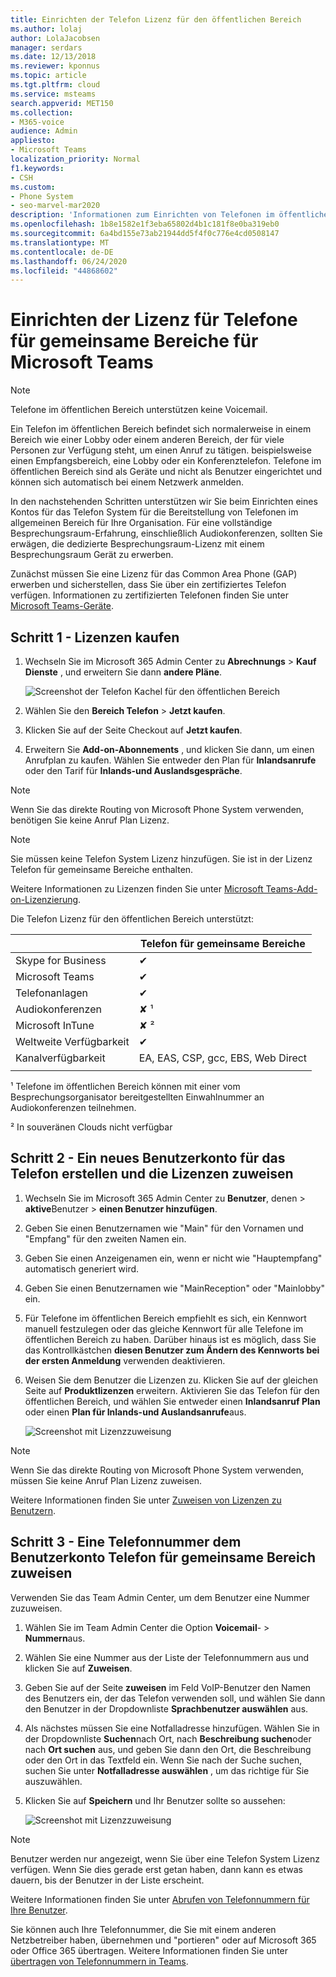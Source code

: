 ```yaml
---
title: Einrichten der Telefon Lizenz für den öffentlichen Bereich
ms.author: lolaj
author: LolaJacobsen
manager: serdars
ms.date: 12/13/2018
ms.reviewer: kponnus
ms.topic: article
ms.tgt.pltfrm: cloud
ms.service: msteams
search.appverid: MET150
ms.collection:
- M365-voice
audience: Admin
appliesto:
- Microsoft Teams
localization_priority: Normal
f1.keywords:
- CSH
ms.custom:
- Phone System
- seo-marvel-mar2020
description: 'Informationen zum Einrichten von Telefonen im öffentlichen Bereich für Lobbies, Empfangsbereiche und Konferenzräume '
ms.openlocfilehash: 1b8e1582e1f3eba65802d4b1c181f8e0ba319eb0
ms.sourcegitcommit: 6a4bd155e73ab21944dd5f4f0c776e4cd0508147
ms.translationtype: MT
ms.contentlocale: de-DE
ms.lasthandoff: 06/24/2020
ms.locfileid: "44868602"
---
```

# <a name="set-up-the-common-area-phone-license-for-microsoft-teams"></a>Einrichten der Lizenz für Telefone für gemeinsame Bereiche für Microsoft Teams
> [!NOTE]
> Telefone im öffentlichen Bereich unterstützen keine Voicemail.

Ein Telefon im öffentlichen Bereich befindet sich normalerweise in einem Bereich wie einer Lobby oder einem anderen Bereich, der für viele Personen zur Verfügung steht, um einen Anruf zu tätigen. beispielsweise einen Empfangsbereich, eine Lobby oder ein Konferenztelefon. Telefone im öffentlichen Bereich sind als Geräte und nicht als Benutzer eingerichtet und können sich automatisch bei einem Netzwerk anmelden.

In den nachstehenden Schritten unterstützen wir Sie beim Einrichten eines Kontos für das Telefon System für die Bereitstellung von Telefonen im allgemeinen Bereich für Ihre Organisation. Für eine vollständige Besprechungsraum-Erfahrung, einschließlich Audiokonferenzen, sollten Sie erwägen, die dedizierte Besprechungsraum-Lizenz mit einem Besprechungsraum Gerät zu erwerben. 

Zunächst müssen Sie eine Lizenz für das Common Area Phone (GAP) erwerben und sicherstellen, dass Sie über ein zertifiziertes Telefon verfügen. Informationen zu zertifizierten Telefonen finden Sie unter [Microsoft Teams-Geräte](https://products.office.com/microsoft-teams/across-devices?ms.url=officecomteamsdevices&rtc=1). 

## <a name="step-1---buy-the-licenses"></a>Schritt 1 - Lizenzen kaufen

1. Wechseln Sie im Microsoft 365 Admin Center zu **Abrechnungs**  >  **Kauf Dienste** , und erweitern Sie dann **andere Pläne**.

    ![Screenshot der Telefon Kachel für den öffentlichen Bereich](media/set-up-common-area-phone-image1.png)

2. Wählen Sie den **Bereich Telefon**  >  **Jetzt kaufen**.

3. Klicken Sie auf der Seite Checkout auf **Jetzt kaufen**.

4. Erweitern Sie **Add-on-Abonnements** , und klicken Sie dann, um einen Anrufplan zu kaufen. Wählen Sie entweder den Plan für **Inlandsanrufe** oder den Tarif für **Inlands-und Auslandsgespräche**.

> [!NOTE]
> Wenn Sie das direkte Routing von Microsoft Phone System verwenden, benötigen Sie keine Anruf Plan Lizenz.

> [!NOTE]
> Sie müssen keine Telefon System Lizenz hinzufügen. Sie ist in der Lizenz Telefon für gemeinsame Bereiche enthalten.

Weitere Informationen zu Lizenzen finden Sie unter [Microsoft Teams-Add-on-Lizenzierung](teams-add-on-licensing/microsoft-teams-add-on-licensing.md).

Die Telefon Lizenz für den öffentlichen Bereich unterstützt: 


|   |  Telefon für gemeinsame Bereiche  |
|---------|---------|
|Skype for Business |   &#x2714; |
|Microsoft Teams |   &#x2714; |
|Telefonanlagen |    &#x2714; |
|Audiokonferenzen |       &#x2718; &sup1;  |
|Microsoft InTune |        &#x2718; &sup2; |
|Weltweite Verfügbarkeit |    &#x2714; |
|Kanalverfügbarkeit |    EA, EAS, CSP, gcc, EBS, Web Direct  |
|      |         |

&sup1; Telefone im öffentlichen Bereich können mit einer vom Besprechungsorganisator bereitgestellten Einwahlnummer an Audiokonferenzen teilnehmen.

&sup2; In souveränen Clouds nicht verfügbar  



## <a name="step-2---create-a-new-user-account-for-the-phone-and-assign-the-licenses"></a>Schritt 2 - Ein neues Benutzerkonto für das Telefon erstellen und die Lizenzen zuweisen

1. Wechseln Sie im Microsoft 365 Admin Center zu **Benutzer**, denen  >  **aktive**Benutzer  >  **einen Benutzer hinzufügen**.

2. Geben Sie einen Benutzernamen wie "Main" für den Vornamen und "Empfang" für den zweiten Namen ein.

3. Geben Sie einen Anzeigenamen ein, wenn er nicht wie "Hauptempfang" automatisch generiert wird.

4. Geben Sie einen Benutzernamen wie "MainReception" oder "Mainlobby" ein.

5. Für Telefone im öffentlichen Bereich empfiehlt es sich, ein Kennwort manuell festzulegen oder das gleiche Kennwort für alle Telefone im öffentlichen Bereich zu haben. Darüber hinaus ist es möglich, dass Sie das Kontrollkästchen **diesen Benutzer zum Ändern des Kennworts bei der ersten Anmeldung** verwenden deaktivieren.

6. Weisen Sie dem Benutzer die Lizenzen zu. Klicken Sie auf der gleichen Seite auf **Produktlizenzen** erweitern. Aktivieren Sie das Telefon für den öffentlichen Bereich, und wählen Sie entweder einen **Inlandsanruf Plan** oder einen **Plan für Inlands-und Auslandsanrufe**aus. 

    ![Screenshot mit Lizenzzuweisung](media/set-up-common-area-phone-image2.png)

> [!NOTE]
> Wenn Sie das direkte Routing von Microsoft Phone System verwenden, müssen Sie keine Anruf Plan Lizenz zuweisen.

Weitere Informationen finden Sie unter [Zuweisen von Lizenzen zu Benutzern](https://docs.microsoft.com/microsoft-365/admin/manage/assign-licenses-to-users).

## <a name="step-3---assign-a-phone-number-to-the-common-area-phone-user-account"></a>Schritt 3 - Eine Telefonnummer dem Benutzerkonto Telefon für gemeinsame Bereich zuweisen

Verwenden Sie das Team Admin Center, um dem Benutzer eine Nummer zuzuweisen.

1. Wählen Sie im Team Admin Center die Option **Voicemail**-  >  **Nummern**aus.

3.    Wählen Sie eine Nummer aus der Liste der Telefonnummern aus und klicken Sie auf **Zuweisen**.

4. Geben Sie auf der Seite **zuweisen** im Feld VoIP-Benutzer den Namen des Benutzers ein, der das Telefon verwenden soll, und wählen Sie dann den Benutzer in der Dropdownliste **Sprachbenutzer auswählen** aus.

5. Als nächstes müssen Sie eine Notfalladresse hinzufügen. Wählen Sie in der Dropdownliste **Suchen**nach Ort, nach **Beschreibung suchen**oder nach **Ort suchen** aus, und geben Sie dann den Ort, die Beschreibung oder den Ort in das Textfeld ein. Wenn Sie nach der Suche suchen, suchen Sie unter **Notfalladresse auswählen** , um das richtige für Sie auszuwählen.

6. Klicken Sie auf **Speichern** und Ihr Benutzer sollte so aussehen:

   ![Screenshot mit Lizenzzuweisung](media/set-up-common-area-phone-image3.png)

> [!NOTE]
> Benutzer werden nur angezeigt, wenn Sie über eine Telefon System Lizenz verfügen. Wenn Sie dies gerade erst getan haben, dann kann es etwas dauern, bis der Benutzer in der Liste erscheint.

Weitere Informationen finden Sie unter [Abrufen von Telefonnummern für Ihre Benutzer](getting-phone-numbers-for-your-users.md).

Sie können auch Ihre Telefonnummer, die Sie mit einem anderen Netzbetreiber haben, übernehmen und "portieren" oder auf Microsoft 365 oder Office 365 übertragen. Weitere Informationen finden Sie unter [übertragen von Telefonnummern in Teams](phone-number-calling-plans/transfer-phone-numbers-to-teams.md).
